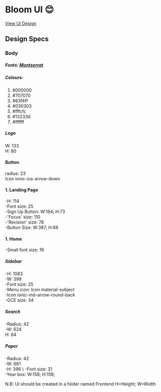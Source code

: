 # Bloom UI :blush:
[View UI Design](https://empty-leaf-6737.animaapp.io/landing-page)

## Design Specs
### Body

##### Fonts: [Montserrat](https://fonts.google.com/specimen/Montserrat#standard-styles)

##### Colours:
1. #000000
2. #707070
3. #63f4ff
4. #030303
5. #fffcfc
6. #13233d
7. #ffffff

##### Logo
W: 133 \
H: 80

#### Button
radius: 23 \
Icon ionic-ios-arrow-down

#### 1. Landing Page
-H: 114 \
-Font size: 25 \
-Sign Up Button: W:194; H:73 \
-'Focus' size: 110 \
-'Revision' size: 78 \
-Button Size: W:387; H:88

#### 1. Home
-Small font size: 19
##### Sidebar
-H: 1083 \
-W: 399 \
-Font size: 25 \
-Menu icon: Icon material-subject \
-Icon ionic-md-arrow-round-back \
-GCE size: 34

##### Search
-Radius: 42 \
-W: 624 \
H: 64

##### Paper
-Radius: 42 \
-W: 661 \
-H: 396 \ 
-Font size: 31 \
-Year box: W:158; H:158;


N.B: UI should be created in a folder named Frontend
H=Height; W=Width
